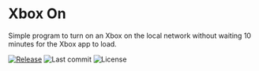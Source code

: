 # Xbox On
Simple program to turn on an Xbox on the local network without waiting 10 minutes for the Xbox app to load.

[![Release](https://img.shields.io/github/release/ilGianfri/XboxOn.svg?style=popout-square)](https://github.com/Lulin-Pollux/SamFirm-continued/releases/latest)
![Last commit](https://img.shields.io/github/last-commit/ilGianfri/XboxOn.svg?style=popout-square)
![License](https://img.shields.io/github/license/ilGianfri/XboxOn.svg?style=popout-square) 
